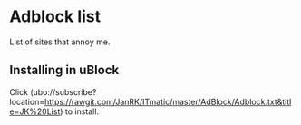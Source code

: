 # Adblock list

List of sites that annoy me.

## Installing in uBlock

Click (ubo://subscribe?location=https://rawgit.com/JanRK/ITmatic/master/AdBlock/Adblock.txt&title=JK%20List) to install.
